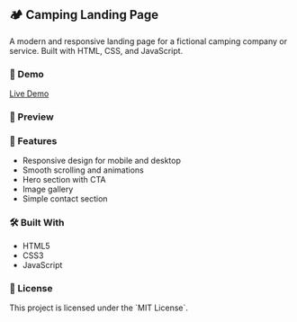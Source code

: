 <h2>🏕️ Camping Landing Page</h2>
<p>A modern and responsive landing page for a fictional camping company or service. Built with HTML, CSS, and JavaScript.</p>

<h3>🚀 Demo</h3>
<a href="https://alimohammadi00.github.io/landing-camping-web/">Live Demo</a>

<h3>📸 Preview</h3>

<h3>📁 Features</h3>
<ul>
  <li>Responsive design for mobile and desktop</li>
  <li>Smooth scrolling and animations</li>
  <li>Hero section with CTA</li>
  <li>Image gallery</li>
  <li>Simple contact section</li>
</ul>

<h3>🛠️ Built With</h3>
<ul>
  <li>HTML5</li>
  <li>CSS3</li>
  <li>JavaScript</li>
</ul>

<h3>📜 License</h3>
<p>This project is licensed under the `MIT License`.</p>
